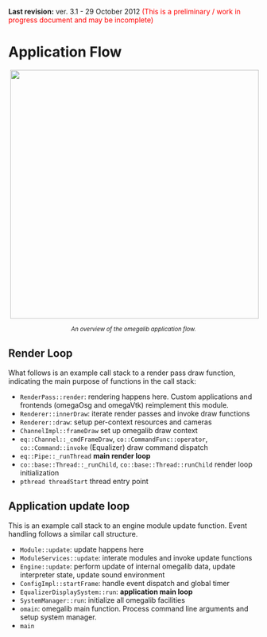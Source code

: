 <p><b>Last revision:</b> ver. 3.1 - 29 October 2012<font color='#ff0000'> (This is a preliminary / work in progress document and may be incomplete)</font></p>

# Application Flow #

<p align='right'><img src='http://omegalib.googlecode.com/svn/wiki/appFlow/appFlow.PNG' width='500' /></p><p align='middle'>
<i><sup>An overview of the omegalib application flow.</sup></i>
</p>

## Render Loop ##
What follows is an example call stack to a render pass draw function, indicating the main purpose of functions in the call stack:
  * `RenderPass::render`: rendering happens here. Custom applications and frontends (omegaOsg and omegaVtk) reimplement this module.
  * `Renderer::innerDraw`:  iterate render passes and invoke draw functions
  * `Renderer::draw`: setup per-context resources and cameras
  * `ChannelImpl::frameDraw` set up omegalib draw context
  * `eq::Channel::_cmdFrameDraw`, `co::CommandFunc::operator`, `co::Command::invoke` (Equalizer) draw command dispatch
  * `eq::Pipe::_runThread` **main render loop**
  * `co::base::Thread::_runChild`, `co::base::Thread::runChild` render loop initialization
  * `pthread threadStart` thread entry point

## Application update loop ##
This is an example call stack to an engine module update function. Event handling follows a similar call structure.
  * `Module::update`: update happens here
  * `ModuleServices::update`: interate modules and invoke update functions
  * `Engine::update`:  perform update of internal omegalib data, update interpreter state, update sound environment
  * `ConfigImpl::startFrame`: handle event dispatch and global timer
  * `EqualizerDisplaySystem::run`: **application main loop**
  * `SystemManager::run`: initialize all omegalib facilities
  * `omain`: omegalib main function. Process command line arguments and setup system manager.
  * `main`